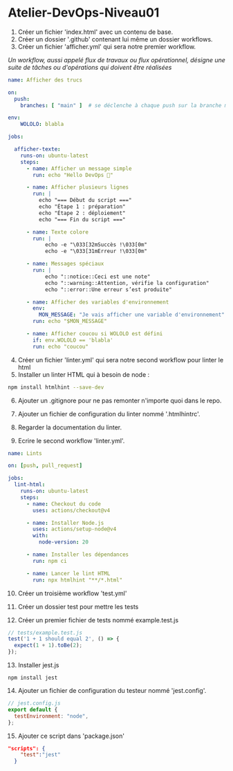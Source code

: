 # Atelier-DevOps-Niveau01

1. Créer un fichier 'index.html' avec un contenu de base.
2. Créer un dossier '.github' contenant lui même un dossier workflows.
3. Créer un fichier 'afficher.yml' qui sera notre premier workflow.

_Un workflow, aussi appelé flux de travaux ou flux opérationnel, désigne une suite de tâches ou d'opérations qui doivent être réalisées_
  
```yml
name: Afficher des trucs

on:
  push:
    branches: [ "main" ]  # se déclenche à chaque push sur la branche main

env:
    WOLOLO: blabla

jobs:

  afficher-texte:
    runs-on: ubuntu-latest
    steps:
      - name: Afficher un message simple
        run: echo "Hello DevOps 🚀"

      - name: Afficher plusieurs lignes
        run: |
          echo "=== Début du script ==="
          echo "Étape 1 : préparation"
          echo "Étape 2 : déploiement"
          echo "=== Fin du script ==="

      - name: Texte colore
        run: |
            echo -e "\033[32mSuccès !\033[0m"
            echo -e "\033[31mErreur !\033[0m"

      - name: Messages spéciaux
        run: |
            echo "::notice::Ceci est une note"
            echo "::warning::Attention, vérifie la configuration"
            echo "::error::Une erreur s’est produite"

      - name: Afficher des variables d'environnement
        env:
          MON_MESSAGE: "Je vais afficher une variable d'environnement"
        run: echo "$MON_MESSAGE"

      - name: Afficher coucou si WOLOLO est défini
        if: env.WOLOLO == 'blabla'
        run: echo "coucou"
```

4. Créer un fichier 'linter.yml' qui sera notre second workflow pour linter le html
5. Installer un linter HTML qui à besoin de node :

```bash
npm install htmlhint --save-dev
```

6. Ajouter un .gitignore pour ne pas remonter n'importe quoi dans le repo.

7. Ajouter un fichier de configuration du linter nommé '.htmlhintrc'.

8. Regarder la documentation du linter.

9. Ecrire le second workflow 'linter.yml'.

```yml
name: Lints

on: [push, pull_request]

jobs:
  lint-html:
    runs-on: ubuntu-latest
    steps:
      - name: Checkout du code
        uses: actions/checkout@v4

      - name: Installer Node.js
        uses: actions/setup-node@v4
        with:
          node-version: 20

      - name: Installer les dépendances
        run: npm ci

      - name: Lancer le lint HTML
        run: npx htmlhint "**/*.html"
```

10. Créer un troisième workflow 'test.yml'

11. Créer un dossier test pour mettre les tests

12. Créer un premier fichier de tests nommé example.test.js

```js
// tests/example.test.js
test('1 + 1 should equal 2', () => {
  expect(1 + 1).toBe(2);
});
```

13. Installer jest.js

```
npm install jest
```

14. Ajouter un fichier de configuration du testeur nommé 'jest.config'.

```js
// jest.config.js
export default {
  testEnvironment: "node",
};
```

15. Ajouter ce script dans 'package.json'  

```json
"scripts": {
    "test":"jest"
  }
```